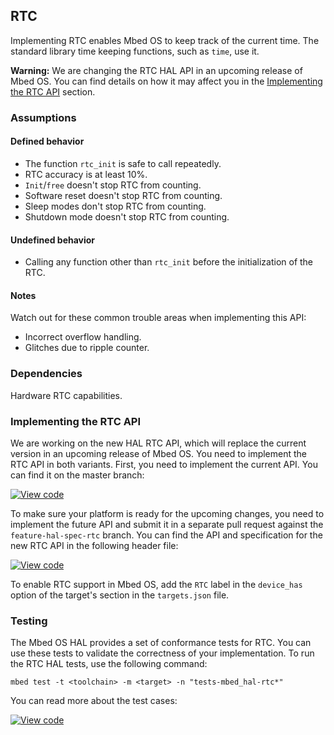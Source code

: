 ## RTC

Implementing RTC enables Mbed OS to keep track of the current time. The standard library time keeping functions, such as `time`, use it.

<span class="warnings">**Warning:** We are changing the RTC HAL API in an upcoming release of Mbed OS. You can find details on how it may affect you in the [Implementing the RTC API](#implementing-the-rtc-api) section.

### Assumptions

#### Defined behavior

- The function `rtc_init` is safe to call repeatedly.
- RTC accuracy is at least 10%.
- `Init`/`free` doesn't stop RTC from counting.
- Software reset doesn't stop RTC from counting.
- Sleep modes don't stop RTC from counting.
- Shutdown mode doesn't stop RTC from counting.

#### Undefined behavior

- Calling any function other than `rtc_init` before the initialization of the RTC.

#### Notes

Watch out for these common trouble areas when implementing this API:

- Incorrect overflow handling.
- Glitches due to ripple counter.

### Dependencies

Hardware RTC capabilities.

### Implementing the RTC API

We are working on the new HAL RTC API, which will replace the current version in an upcoming release of Mbed OS. You need to implement the RTC API in both variants. First, you need to implement the current API. You can find it on the master branch:

[![View code](https://www.mbed.com/embed/?type=library)](https://os.mbed.com/docs/v5.8/mbed-os-api-doxy/rtc__api_8h_source.html)

To make sure your platform is ready for the upcoming changes, you need to implement the future API and submit it in a separate pull request against the `feature-hal-spec-rtc` branch. You can find the API and specification for the new RTC API in the following header file:

[![View code](https://www.mbed.com/embed/?type=library)](https://os.mbed.com/docs/v5.8/feature-hal-spec-rtc-doxy/group__hal__rtc.html)

To enable RTC support in Mbed OS, add the `RTC` label in the `device_has` option of the target's section in the `targets.json` file.

### Testing

The Mbed OS HAL provides a set of conformance tests for RTC. You can use these tests to validate the correctness of your implementation. To run the RTC HAL tests, use the following command:

```
mbed test -t <toolchain> -m <target> -n "tests-mbed_hal-rtc*"
```

You can read more about the test cases:

 [![View code](https://www.mbed.com/embed/?type=library)](https://os.mbed.com/docs/v5.8/feature-hal-spec-rtc-doxy/group__hal__rtc__tests.html)
